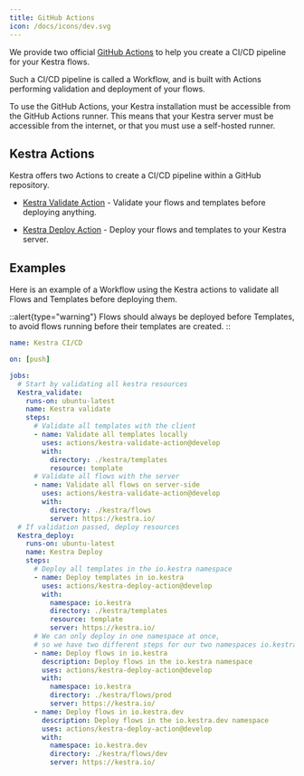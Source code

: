 ```yaml
---
title: GitHub Actions
icon: /docs/icons/dev.svg
---
```


We provide two official [GitHub Actions](https://github.com/features/actions) to help you create a CI/CD pipeline for your Kestra flows.

Such a CI/CD pipeline is called a Workflow, and is built with Actions performing validation and deployment of your flows.

To use the GitHub Actions, your Kestra installation must be accessible from the GitHub Actions runner. This means that your Kestra server must be accessible from the internet, or that you must use a self-hosted runner.

## Kestra Actions

Kestra offers two Actions to create a CI/CD pipeline within a GitHub repository.

* [Kestra Validate Action](https://github.com/marketplace/actions/kestra-validate-action) - Validate your flows and templates before deploying anything.

* [Kestra Deploy Action](https://github.com/marketplace/actions/kestra-deploy-action) - Deploy your flows and templates to your Kestra server.

## Examples

Here is an example of a Workflow using the Kestra actions to validate all Flows and Templates before deploying them.

::alert{type="warning"}
Flows should always be deployed before Templates, to avoid flows running before their templates are created.
::
```yaml
name: Kestra CI/CD

on: [push]

jobs:
  # Start by validating all kestra resources
  Kestra_validate:
    runs-on: ubuntu-latest
    name: Kestra validate
    steps:
      # Validate all templates with the client
      - name: Validate all templates locally
        uses: actions/kestra-validate-action@develop
        with:
          directory: ./kestra/templates
          resource: template
      # Validate all flows with the server
      - name: Validate all flows on server-side
        uses: actions/kestra-validate-action@develop
        with:
          directory: ./kestra/flows
          server: https://kestra.io/
  # If validation passed, deploy resources
  Kestra_deploy:
    runs-on: ubuntu-latest
    name: Kestra Deploy
    steps:
      # Deploy all templates in the io.kestra namespace
      - name: Deploy templates in io.kestra
        uses: actions/kestra-deploy-action@develop
        with:
          namespace: io.kestra
          directory: ./kestra/templates
          resource: template
          server: https://kestra.io/
      # We can only deploy in one namespace at once,
      # so we have two different steps for our two namespaces io.kestra and io.kestra.dev
      - name: Deploy flows in io.kestra
        description: Deploy flows in the io.kestra namespace
        uses: actions/kestra-deploy-action@develop
        with:
          namespace: io.kestra
          directory: ./kestra/flows/prod
          server: https://kestra.io/
      - name: Deploy flows in io.kestra.dev
        description: Deploy flows in the io.kestra.dev namespace
        uses: actions/kestra-deploy-action@develop
        with:
          namespace: io.kestra.dev
          directory: ./kestra/flows/dev
          server: https://kestra.io/
```